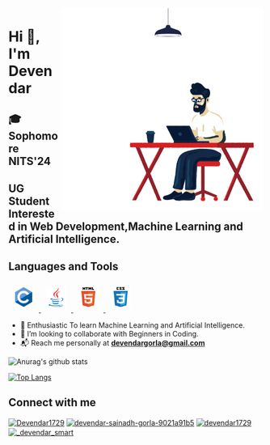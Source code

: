 
<img align="right" src="https://github.com/0-jagadeesh-0/0-jagadeesh-0/blob/main/illustration.PNG" width="400" height="400" />


# Hi 👋, I'm Devendar
## 🎓 Sophomore NITS'24
<h2 style="font-weight:bold;">UG Student Interested in Web Development,Machine Learning and Artificial Intelligence.</h2>


## Languages and Tools
<p align="left"> 
 <a href="https://www.cprogramming.com/" target="_blank"> <img src="https://raw.githubusercontent.com/devicons/devicon/master/icons/c/c-original.svg" style="margin:10px;" alt="c" width="40" height="40"/> </a> 
 <a href="https://www.java.com" target="_blank"> <img src="https://raw.githubusercontent.com/devicons/devicon/master/icons/java/java-original.svg" style="margin:10px;" alt="java" width="40" height="40"/> </a>
 <a href="https://www.w3.org/html/" target="_blank"> <img src="https://raw.githubusercontent.com/devicons/devicon/master/icons/html5/html5-original-wordmark.svg" style="margin:10px;" alt="html5" width="40" height="40"/> </a>
<a href="https://www.w3schools.com/css/" target="_blank"> <img src="https://raw.githubusercontent.com/devicons/devicon/master/icons/css3/css3-original-wordmark.svg" style="margin:10px;" alt="css3" width="40" height="40"/> </a>

- 🔬 Enthusiastic To learn Machine Learning and Artificial Intelligence.
- 👯 I’m looking to collaborate with Beginners in Coding.
- 📬 Reach me personally at **devendargorla@gmail.com**


![Anurag's github stats](https://github-readme-stats.vercel.app/api?username=Devendar-Sainadh&show_icons=true&bg_color=111111&text_color=ffffff&hide_border=1)

[![Top Langs](https://github-readme-stats.vercel.app/api/top-langs/?username=Devendar-Sainadh&bg_color=111111&text_color=ffffff&hide_border=1)](https://github.com/anuraghazra/github-readme-stats)



## Connect with me

<p align="left">
<a href="https://twitter.com/Devendar1729" target="blank"><img align="center" src="https://cdn.jsdelivr.net/npm/simple-icons@3.0.1/icons/twitter.svg" alt="Devendar1729" height="30" width="40" /></a>
<a href="https://www.linkedin.com/in/devendar-sainadh-gorla-9021a91b5/" target="blank"><img align="center" src="https://cdn.jsdelivr.net/npm/simple-icons@3.0.1/icons/linkedin.svg" alt="devendar-sainadh-gorla-9021a91b5" height="30" width="40" /></a>
<a href="https://www.facebook.com/devendar1729/" target="blank"><img align="center" src="https://cdn.jsdelivr.net/npm/simple-icons@3.0.1/icons/facebook.svg" alt="devendar1729" height="30" width="40" /></a>
<a href="https://instagram.com/_devendar_smart" target="blank"><img align="center" src="https://cdn.jsdelivr.net/npm/simple-icons@3.0.1/icons/instagram.svg" alt="_devendar_smart" height="30" width="40" /></a>
</p>
